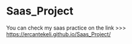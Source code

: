 # Saas_Project
You can check my saas practice on the link >>> https://ercantekeli.github.io/Saas_Project/
